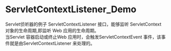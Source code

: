 ServletContextListener_Demo
===========================

Servlet侦听器的例子
ServletContextListener 接口，能够监听 ServletContext 对象的生命周期,即监听 Web 应用的生命周期。<br>
当Servlet 容器启动或终止Web 应用时，会触发ServletContextEvent 事件，该事件就是由ServletContextListener 来处理的。

